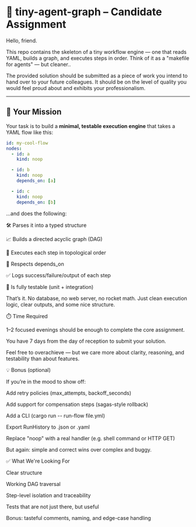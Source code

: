 # 🧠 tiny-agent-graph – Candidate Assignment

Hello, friend.

This repo contains the skeleton of a tiny workflow engine — one that reads YAML, builds a graph, and executes steps in order. Think of it as a "makefile for agents" — but cleaner..

The provided solution should be submitted as a piece of work you intend to hand over to your future colleagues. It should be on the level of quality you would feel proud about and exhibits your professionalism.

---

## 🎯 Your Mission

Your task is to build a **minimal, testable execution engine** that takes a YAML flow like this:

```yaml
id: my-cool-flow
nodes:
  - id: a
    kind: noop

  - id: b
    kind: noop
    depends_on: [a]

  - id: c
    kind: noop
    depends_on: [b]
```

…and does the following:

🛠️ Parses it into a typed structure

📈 Builds a directed acyclic graph (DAG)

🔄 Executes each step in topological order

🧱 Respects depends_on

✅ Logs success/failure/output of each step

🧪 Is fully testable (unit + integration)

That’s it. No database, no web server, no rocket math. Just clean execution logic, clear outputs, and some nice structure.


⏱️ Time Required

1–2 focused evenings should be enough to complete the core assignment.

You have 7 days from the day of reception to submit your solution.

Feel free to overachieve — but we care more about clarity, reasoning, and testability than about features.


💡 Bonus (optional)

If you’re in the mood to show off:

Add retry policies (max_attempts, backoff_seconds)

Add support for compensation steps (sagas-style rollback)

Add a CLI (cargo run -- run-flow file.yml)

Export RunHistory to .json or .yaml

Replace "noop" with a real handler (e.g. shell command or HTTP GET)

But again: simple and correct wins over complex and buggy.


✅ What We're Looking For

Clear structure

Working DAG traversal

Step-level isolation and traceability

Tests that are not just there, but useful

Bonus: tasteful comments, naming, and edge-case handling

